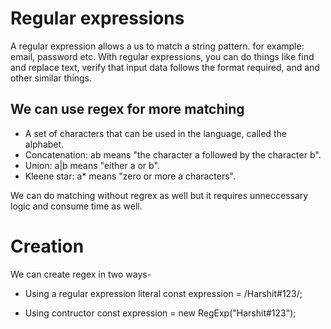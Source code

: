 # Regular expressions
A regular expression allows a us to match a string pattern.
for example: email, password etc.
With regular expressions, you can do things like find and replace text, verify that input data follows the format required, and and other similar things.
## We can use regex for more matching 
- A set of characters that can be used in the language, called the alphabet.
- Concatenation: ab means "the character a followed by the character b".
- Union: a|b means "either a or b".
- Kleene star: a* means "zero or more a characters".

We can do matching without regrex as well but it requires unneccessary logic and consume time as well.

# Creation
We can create regex in two ways-
- Using a regular expression literal
const expression = /Harshit#123/;

- Using contructor
const expression = new RegExp("Harshit#123");
